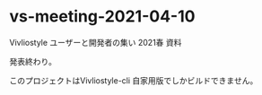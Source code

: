 # vs-meeting-2021-04-10
Vivliostyle ユーザーと開発者の集い 2021春 資料

発表終わり。

このプロジェクトはVivliostyle-cli 自家用版でしかビルドできません。

